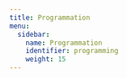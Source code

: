 ```yaml
---
title: Programmation
menu:
  sidebar:
    name: Programmation
    identifier: programming
    weight: 15
---
```

